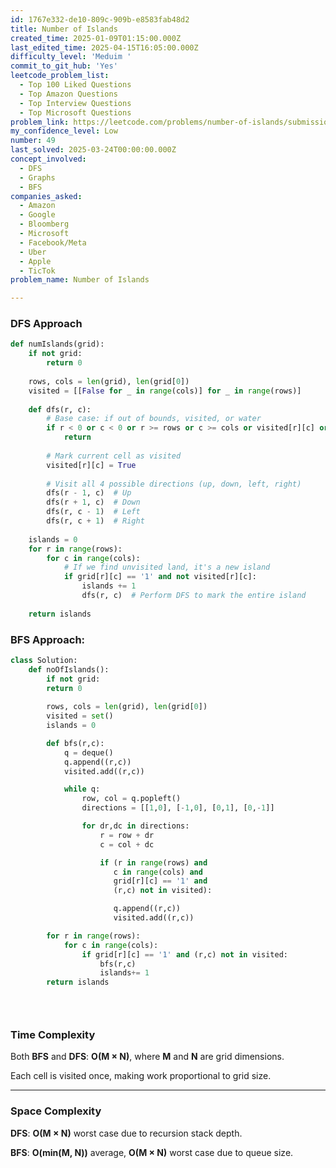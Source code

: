 ```yaml
---
id: 1767e332-de10-809c-909b-e8583fab48d2
title: Number of Islands
created_time: 2025-01-09T01:15:00.000Z
last_edited_time: 2025-04-15T16:05:00.000Z
difficulty_level: 'Meduim '
commit_to_git_hub: 'Yes'
leetcode_problem_list:
  - Top 100 Liked Questions
  - Top Amazon Questions
  - Top Interview Questions
  - Top Microsoft Questions
problem_link: https://leetcode.com/problems/number-of-islands/submissions/1510895518/
my_confidence_level: Low
number: 49
last_solved: 2025-03-24T00:00:00.000Z
concept_involved:
  - DFS
  - Graphs
  - BFS
companies_asked:
  - Amazon
  - Google
  - Bloomberg
  - Microsoft
  - Facebook/Meta
  - Uber
  - Apple
  - TicTok
problem_name: Number of Islands

---
```


### DFS Approach

```python
def numIslands(grid):
    if not grid:
        return 0
    
    rows, cols = len(grid), len(grid[0])
    visited = [[False for _ in range(cols)] for _ in range(rows)]
    
    def dfs(r, c):
        # Base case: if out of bounds, visited, or water
        if r < 0 or c < 0 or r >= rows or c >= cols or visited[r][c] or grid[r][c] == '0':
            return
        
        # Mark current cell as visited
        visited[r][c] = True
        
        # Visit all 4 possible directions (up, down, left, right)
        dfs(r - 1, c)  # Up
        dfs(r + 1, c)  # Down
        dfs(r, c - 1)  # Left
        dfs(r, c + 1)  # Right
    
    islands = 0
    for r in range(rows):
        for c in range(cols):
            # If we find unvisited land, it's a new island
            if grid[r][c] == '1' and not visited[r][c]:
                islands += 1
                dfs(r, c)  # Perform DFS to mark the entire island
    
    return islands

```

### BFS Approach:

```python
class Solution: 
	def noOfIslands():
		if not grid: 
        return 0
        
        rows, cols = len(grid), len(grid[0])
        visited = set()
        islands = 0 

        def bfs(r,c): 
            q = deque()
            q.append((r,c))
            visited.add((r,c))

            while q: 
                row, col = q.popleft()
                directions = [[1,0], [-1,0], [0,1], [0,-1]]

                for dr,dc in directions: 
                    r = row + dr
                    c = col + dc

                    if (r in range(rows) and 
                       c in range(cols) and 
                       grid[r][c] == '1' and 
                       (r,c) not in visited): 

                       q.append((r,c))
                       visited.add((r,c))

        for r in range(rows):
            for c in range(cols): 
                if grid[r][c] == '1' and (r,c) not in visited: 
                    bfs(r,c)
                    islands+= 1
        return islands


    
```

### **Time Complexity**

Both **BFS** and **DFS**: **O(M × N)**, where **M** and **N** are grid dimensions.

Each cell is visited once, making work proportional to grid size.

***

### **Space Complexity**

**DFS**: **O(M × N)** worst case due to recursion stack depth.

**BFS**: **O(min(M, N))** average, **O(M × N)** worst case due to queue size.
